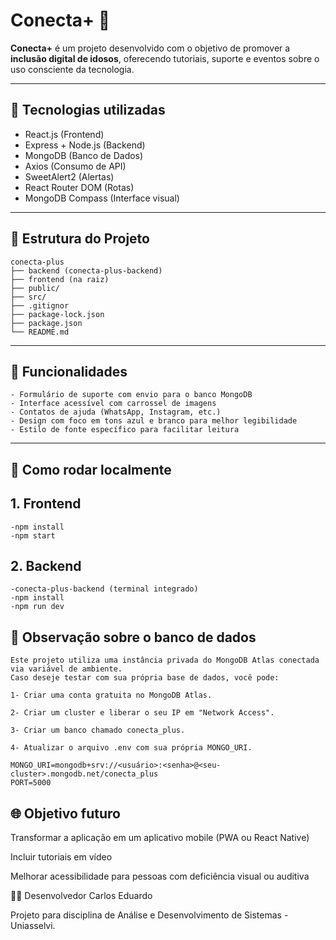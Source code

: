 # Conecta+ 💙

**Conecta+** é um projeto desenvolvido com o objetivo de promover a **inclusão digital de idosos**, oferecendo tutoriais, suporte e eventos sobre o uso consciente da tecnologia.

---

## 🚀 Tecnologias utilizadas

- React.js (Frontend)  
- Express + Node.js (Backend)  
- MongoDB (Banco de Dados)  
- Axios (Consumo de API)  
- SweetAlert2 (Alertas)  
- React Router DOM (Rotas)  
- MongoDB Compass (Interface visual)  

---

## 📁 Estrutura do Projeto

```text
conecta-plus
├── backend (conecta-plus-backend)
├── frontend (na raiz)
├── public/
├── src/
├── .gitignor
├── package-lock.json
├── package.json
└── README.md  
```
---

## 🧪 Funcionalidades

```text
- Formulário de suporte com envio para o banco MongoDB
- Interface acessível com carrossel de imagens
- Contatos de ajuda (WhatsApp, Instagram, etc.)
- Design com foco em tons azul e branco para melhor legibilidade
- Estilo de fonte específico para facilitar leitura
```

---

## 🔧 Como rodar localmente

## 1. Frontend

```text
-npm install
-npm start
```

## 2. Backend
```text
-conecta-plus-backend (terminal integrado)
-npm install
-npm run dev
```

## 📌 Observação sobre o banco de dados
```
Este projeto utiliza uma instância privada do MongoDB Atlas conectada via variável de ambiente.
Caso deseje testar com sua própria base de dados, você pode:

1- Criar uma conta gratuita no MongoDB Atlas.

2- Criar um cluster e liberar o seu IP em "Network Access".

3- Criar um banco chamado conecta_plus.

4- Atualizar o arquivo .env com sua própria MONGO_URI.

MONGO_URI=mongodb+srv://<usuário>:<senha>@<seu-cluster>.mongodb.net/conecta_plus
PORT=5000
```

## 🌐 Objetivo futuro

Transformar a aplicação em um aplicativo mobile (PWA ou React Native)

Incluir tutoriais em vídeo

Melhorar acessibilidade para pessoas com deficiência visual ou auditiva

👨‍💻 Desenvolvedor
Carlos Eduardo

Projeto para disciplina de Análise e Desenvolvimento de Sistemas - Uniasselvi.